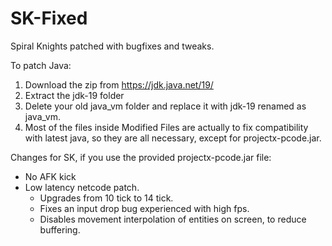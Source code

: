 # SK-Fixed
Spiral Knights patched with bugfixes and tweaks.

To patch Java:
1. Download the zip from https://jdk.java.net/19/
2. Extract the jdk-19 folder
3. Delete your old java_vm folder and replace it with jdk-19 renamed as java_vm.
4. Most of the files inside Modified Files are actually to fix compatibility with latest java,
so they are all necessary, except for projectx-pcode.jar.

Changes for SK, if you use the provided projectx-pcode.jar file:
- No AFK kick
- Low latency netcode patch.
	- Upgrades from 10 tick to 14 tick.
	- Fixes an input drop bug experienced with high fps.
	- Disables movement interpolation of entities on screen, to reduce buffering.